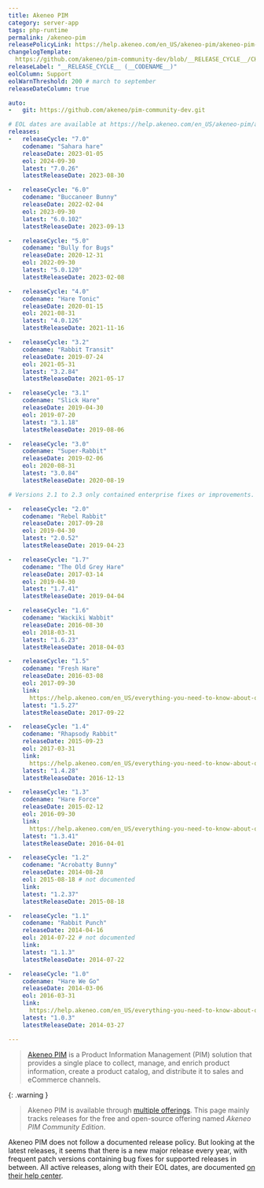 ```yaml
---
title: Akeneo PIM
category: server-app
tags: php-runtime
permalink: /akeneo-pim
releasePolicyLink: https://help.akeneo.com/en_US/akeneo-pim/akeneo-pim-product-support-dates
changelogTemplate: 
  https://github.com/akeneo/pim-community-dev/blob/__RELEASE_CYCLE__/CHANGELOG-__RELEASE_CYCLE__.md
releaseLabel: "__RELEASE_CYCLE__ (__CODENAME__)"
eolColumn: Support
eolWarnThreshold: 200 # march to september
releaseDateColumn: true

auto:
-   git: https://github.com/akeneo/pim-community-dev.git

# EOL dates are available at https://help.akeneo.com/en_US/akeneo-pim/akeneo-pim-product-support-dates
releases:
-   releaseCycle: "7.0"
    codename: "Sahara hare"
    releaseDate: 2023-01-05
    eol: 2024-09-30
    latest: "7.0.26"
    latestReleaseDate: 2023-08-30

-   releaseCycle: "6.0"
    codename: "Buccaneer Bunny"
    releaseDate: 2022-02-04
    eol: 2023-09-30
    latest: "6.0.102"
    latestReleaseDate: 2023-09-13

-   releaseCycle: "5.0"
    codename: "Bully for Bugs"
    releaseDate: 2020-12-31
    eol: 2022-09-30
    latest: "5.0.120"
    latestReleaseDate: 2023-02-08

-   releaseCycle: "4.0"
    codename: "Hare Tonic"
    releaseDate: 2020-01-15
    eol: 2021-08-31
    latest: "4.0.126"
    latestReleaseDate: 2021-11-16

-   releaseCycle: "3.2"
    codename: "Rabbit Transit"
    releaseDate: 2019-07-24
    eol: 2021-05-31
    latest: "3.2.84"
    latestReleaseDate: 2021-05-17

-   releaseCycle: "3.1"
    codename: "Slick Hare"
    releaseDate: 2019-04-30
    eol: 2019-07-20
    latest: "3.1.18"
    latestReleaseDate: 2019-08-06

-   releaseCycle: "3.0"
    codename: "Super-Rabbit"
    releaseDate: 2019-02-06
    eol: 2020-08-31
    latest: "3.0.84"
    latestReleaseDate: 2020-08-19

# Versions 2.1 to 2.3 only contained enterprise fixes or improvements.

-   releaseCycle: "2.0"
    codename: "Rebel Rabbit"
    releaseDate: 2017-09-28
    eol: 2019-04-30
    latest: "2.0.52"
    latestReleaseDate: 2019-04-23

-   releaseCycle: "1.7"
    codename: "The Old Grey Hare"
    releaseDate: 2017-03-14
    eol: 2019-04-30
    latest: "1.7.41"
    latestReleaseDate: 2019-04-04

-   releaseCycle: "1.6"
    codename: "Wackiki Wabbit"
    releaseDate: 2016-08-30
    eol: 2018-03-31
    latest: "1.6.23"
    latestReleaseDate: 2018-04-03

-   releaseCycle: "1.5"
    codename: "Fresh Hare"
    releaseDate: 2016-03-08
    eol: 2017-09-30
    link: 
      https://help.akeneo.com/en_US/everything-you-need-to-know-about-our-pim-versions#v15
    latest: "1.5.27"
    latestReleaseDate: 2017-09-22

-   releaseCycle: "1.4"
    codename: "Rhapsody Rabbit"
    releaseDate: 2015-09-23
    eol: 2017-03-31
    link: 
      https://help.akeneo.com/en_US/everything-you-need-to-know-about-our-pim-versions#v14
    latest: "1.4.28"
    latestReleaseDate: 2016-12-13

-   releaseCycle: "1.3"
    codename: "Hare Force"
    releaseDate: 2015-02-12
    eol: 2016-09-30
    link: 
      https://help.akeneo.com/en_US/everything-you-need-to-know-about-our-pim-versions#v13
    latest: "1.3.41"
    latestReleaseDate: 2016-04-01

-   releaseCycle: "1.2"
    codename: "Acrobatty Bunny"
    releaseDate: 2014-08-28
    eol: 2015-08-18 # not documented
    link:
    latest: "1.2.37"
    latestReleaseDate: 2015-08-18

-   releaseCycle: "1.1"
    codename: "Rabbit Punch"
    releaseDate: 2014-04-16
    eol: 2014-07-22 # not documented
    link:
    latest: "1.1.3"
    latestReleaseDate: 2014-07-22

-   releaseCycle: "1.0"
    codename: "Hare We Go"
    releaseDate: 2014-03-06
    eol: 2016-03-31
    link: 
      https://help.akeneo.com/en_US/everything-you-need-to-know-about-our-pim-versions#v10
    latest: "1.0.3"
    latestReleaseDate: 2014-03-27

---
```


> [Akeneo PIM](https://www.akeneo.com/akeneo-pim-community-edition/) is a Product Information
> Management (PIM) solution that provides a single place to collect, manage, and enrich product
> information, create a product catalog, and distribute it to sales and eCommerce channels.

{: .warning }
> Akeneo PIM is available through [multiple offerings](https://www.akeneo.com/compare-editions/).
> This page mainly tracks releases for the free and open-source offering named _Akeneo PIM Community
> Edition_.

Akeneo PIM does not follow a documented release policy. But looking at the latest releases, it seems
that there is a new major release every year, with frequent patch versions containing bug fixes for
supported releases in between. All active releases, along with their EOL dates, are documented
[on their help center](https://help.akeneo.com/en_US/akeneo-pim/akeneo-pim-product-support-dates).
